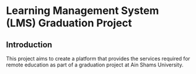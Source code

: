 # Learning Management System (LMS) Graduation Project
## Introduction
This project aims to create a platform that provides the services required for remote education as part of a graduation project at Ain Shams University.


